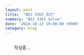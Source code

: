 ```yaml
---
layout: post
title:  "BOJ 3363 동전"
summary: "BOJ 3363 Solve"
date: '2024-10-13 19:00:00 +0900'
category: blog
---
```


<div style = "margin: 2em;">작성중...</div>